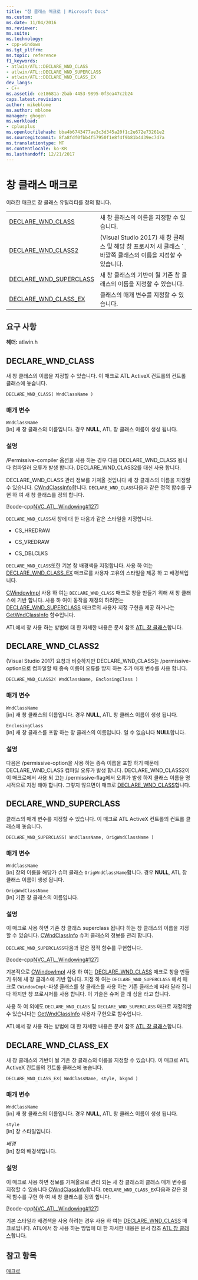 ```yaml
---
title: "창 클래스 매크로 | Microsoft Docs"
ms.custom: 
ms.date: 11/04/2016
ms.reviewer: 
ms.suite: 
ms.technology:
- cpp-windows
ms.tgt_pltfrm: 
ms.topic: reference
f1_keywords:
- atlwin/ATL::DECLARE_WND_CLASS
- atlwin/ATL::DECLARE_WND_SUPERCLASS
- atlwin/ATL::DECLARE_WND_CLASS_EX
dev_langs:
- C++
ms.assetid: ce18681a-2bab-4453-9895-0f3ea47c2b24
caps.latest.revision: 
author: mikeblome
ms.author: mblome
manager: ghogen
ms.workload:
- cplusplus
ms.openlocfilehash: bba4b6743477ae3c3d345a20f1c2e672e73261e2
ms.sourcegitcommit: 8fa8fdf0fbb4f57950f1e8f4f9b81b4d39ec7d7a
ms.translationtype: MT
ms.contentlocale: ko-KR
ms.lasthandoff: 12/21/2017
---
```

# <a name="window-class-macros"></a>창 클래스 매크로
이러한 매크로 창 클래스 유틸리티를 정의 합니다.  
  
|||  
|-|-|  
|[DECLARE_WND_CLASS](#declare_wnd_class)|새 창 클래스의 이름을 지정할 수 있습니다.| 
|[DECLARE_WND_CLASS2](#declare_wnd_class2)|(Visual Studio 2017) 새 창 클래스 및 해당 창 프로시저 새 클래스 ´ ֲ 바깥쪽 클래스의 이름을 지정할 수 있습니다.| 
|[DECLARE_WND_SUPERCLASS](#declare_wnd_superclass)|새 창 클래스의 기반이 될 기존 창 클래스의 이름을 지정할 수 있습니다.|  
|[DECLARE_WND_CLASS_EX](#declare_wnd_class_ex)|클래스의 매개 변수를 지정할 수 있습니다.|  

## <a name="requirements"></a>요구 사항  
 **헤더:** atlwin.h  
   
##  <a name="declare_wnd_class"></a>DECLARE_WND_CLASS  
 새 창 클래스의 이름을 지정할 수 있습니다. 이 매크로 ATL ActiveX 컨트롤의 컨트롤 클래스에 놓습니다.  
  
```
DECLARE_WND_CLASS( WndClassName )
```  
  
### <a name="parameters"></a>매개 변수  
 `WndClassName`  
 [in] 새 창 클래스의 이름입니다. 경우 **NULL**, ATL 창 클래스 이름이 생성 됩니다.  
  
### <a name="remarks"></a>설명  
 /Permissive-compiler 옵션을 사용 하는 경우 다음 DECLARE_WND_CLASS 됩니다 컴파일러 오류가 발생 합니다. DECLARE_WND_CLASS2를 대신 사용 합니다.
 
 DECLARE_WND_CLASS 관리 정보를 가져올 것입니다 새 창 클래스의 이름을 지정할 수 있습니다. [CWndClassInfo](cwndclassinfo-class.md)합니다. `DECLARE_WND_CLASS`다음과 같은 정적 함수를 구현 하 여 새 창 클래스를 정의 합니다.  
  
 [!code-cpp[NVC_ATL_Windowing#127](../../atl/codesnippet/cpp/window-class-macros_1.cpp)]  
  
 `DECLARE_WND_CLASS`새 창에 대 한 다음과 같은 스타일을 지정합니다.  
  
-   CS_HREDRAW  
  
-   CS_VREDRAW  
  
-   CS_DBLCLKS  
  
 `DECLARE_WND_CLASS`또한 기본 창 배경색을 지정합니다. 사용 하 여는 [DECLARE_WND_CLASS_EX](#declare_wnd_class_ex) 매크로를 사용자 고유의 스타일을 제공 하 고 배경색입니다.  
  
 [CWindowImpl](cwindowimpl-class.md) 사용 하 여는 `DECLARE_WND_CLASS` 매크로 창을 만들기 위해 새 창 클래스에 기반 합니다. 사용 하 여이 동작을 재정의 하려면는 [DECLARE_WND_SUPERCLASS](#declare_wnd_superclass) 매크로의 사용자 지정 구현을 제공 하거나는 [GetWndClassInfo](cwindowimpl-class.md#getwndclassinfo) 함수입니다.  

  
 ATL에서 창 사용 하는 방법에 대 한 자세한 내용은 문서 참조 [ATL 창 클래스](../../atl/atl-window-classes.md)합니다.  

##  <a name="declare_wnd_class2"></a>DECLARE_WND_CLASS2  
 (Visual Studio 2017) 요청과 비슷하지만 DECLARE_WND_CLASS는 /permissive-option으로 컴파일할 때 종속 이름이 오류를 방지 하는 추가 매개 변수를 사용 합니다.
  
```
DECLARE_WND_CLASS2( WndClassName, EnclosingClass )
```  
  
### <a name="parameters"></a>매개 변수  
 `WndClassName`  
 [in] 새 창 클래스의 이름입니다. 경우 **NULL**, ATL 창 클래스 이름이 생성 됩니다. 

 `EnclosingClass`  
 [in] 새 창 클래스를 포함 하는 창 클래스의 이름입니다. 일 수 없습니다 **NULL**합니다.  
  
### <a name="remarks"></a>설명 
다음은 /permissive-option을 사용 하는 종속 이름을 포함 하기 때문에 DECLARE_WND_CLASS 컴파일 오류가 발생 합니다. DECLARE_WND_CLASS2이이 매크로에서 사용 되 고는 /permissive-flag에서 오류가 발생 하지 클래스 이름을 명시적으로 지정 해야 합니다.
그렇지 않으면이 매크로 [DECLARE_WND_CLASS](#declare_wnd_class)합니다.
   
##  <a name="declare_wnd_superclass"></a>DECLARE_WND_SUPERCLASS  
 클래스의 매개 변수를 지정할 수 있습니다. 이 매크로 ATL ActiveX 컨트롤의 컨트롤 클래스에 놓습니다.  
  
```
DECLARE_WND_SUPERCLASS( WndClassName, OrigWndClassName )
```  
  
### <a name="parameters"></a>매개 변수  
 `WndClassName`  
 [in] 창의 이름을 해당가 슈퍼 클래스 `OrigWndClassName`합니다. 경우 **NULL**, ATL 창 클래스 이름이 생성 됩니다.  
  
 `OrigWndClassName`  
 [in] 기존 창 클래스의 이름입니다.  
  
### <a name="remarks"></a>설명  
 이 매크로 사용 하면 기존 창 클래스 superclass 됩니다 하는 창 클래스의 이름을 지정할 수 있습니다. [CWndClassInfo](cwndclassinfo-class.md) 슈퍼 클래스의 정보를 관리 합니다.  
  
 `DECLARE_WND_SUPERCLASS`다음과 같은 정적 함수를 구현합니다.  
  
 [!code-cpp[NVC_ATL_Windowing#127](../../atl/codesnippet/cpp/window-class-macros_1.cpp)]  
  
 기본적으로 [CWindowImpl](cwindowimpl-class.md) 사용 하 여는 [DECLARE_WND_CLASS](#declare_wnd_class) 매크로 창을 만들기 위해 새 창 클래스에 기반 합니다. 지정 하 여는 `DECLARE_WND_SUPERCLASS` 에서 매크로 `CWindowImpl`-파생 클래스를 창 클래스를 사용 하는 기존 클래스에 따라 달라 집니다 하지만 창 프로시저를 사용 합니다. 이 기술은 슈퍼 클 래 싱을 라고 합니다.  
  
 사용 하 여 외에도 `DECLARE_WND_CLASS` 및 `DECLARE_WND_SUPERCLASS` 매크로 재정의할 수 있습니다는 [GetWndClassInfo](cwindowimpl-class.md#getwndclassinfo) 사용자 구현으로 함수입니다.  

  
 ATL에서 창 사용 하는 방법에 대 한 자세한 내용은 문서 참조 [ATL 창 클래스](../../atl/atl-window-classes.md)합니다.  
  
##  <a name="declare_wnd_class_ex"></a>DECLARE_WND_CLASS_EX  
 새 창 클래스의 기반이 될 기존 창 클래스의 이름을 지정할 수 있습니다. 이 매크로 ATL ActiveX 컨트롤의 컨트롤 클래스에 놓습니다.  
  
```
DECLARE_WND_CLASS_EX( WndClassName, style, bkgnd )
```  
  
### <a name="parameters"></a>매개 변수  
 `WndClassName`  
 [in] 새 창 클래스의 이름입니다. 경우 **NULL**, ATL 창 클래스 이름이 생성 됩니다.  
  
 `style`  
 [in] 창 스타일입니다.  
  
 *배경*  
 [in] 창의 배경색입니다.  
  
### <a name="remarks"></a>설명  
 이 매크로 사용 하면 정보를 가져올으로 관리 되는 새 창 클래스의 클래스 매개 변수를 지정할 수 있습니다 [CWndClassInfo](cwndclassinfo-class.md)합니다. `DECLARE_WND_CLASS_EX`다음과 같은 정적 함수를 구현 하 여 새 창 클래스를 정의 합니다.  
  
 [!code-cpp[NVC_ATL_Windowing#127](../../atl/codesnippet/cpp/window-class-macros_1.cpp)]  
  
 기본 스타일과 배경색을 사용 하려는 경우 사용 하 여는 [DECLARE_WND_CLASS](#declare_wnd_class) 매크로입니다. ATL에서 창 사용 하는 방법에 대 한 자세한 내용은 문서 참조 [ATL 창 클래스](../../atl/atl-window-classes.md)합니다.  
  
## <a name="see-also"></a>참고 항목  
 [매크로](atl-macros.md)









